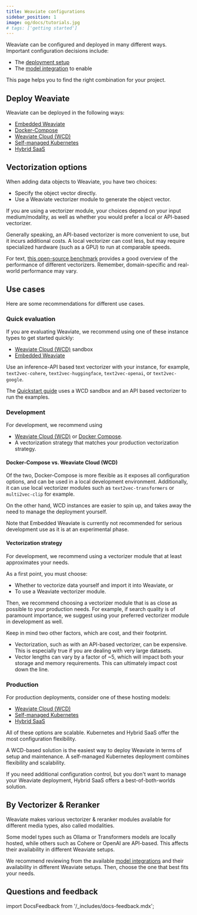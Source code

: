 ```yaml
---
title: Weaviate configurations
sidebar_position: 1
image: og/docs/tutorials.jpg
# tags: ['getting started']
---
```


Weaviate can be configured and deployed in many different ways. Important configuration decisions include:

- The [deployment setup](../installation/index.md)
- The [model integration](../model-providers/index.md) to enable

This page helps you to find the right combination for your project.

## Deploy Weaviate

Weaviate can be deployed in the following ways:
- [Embedded Weaviate](../installation/embedded.md)
- [Docker-Compose](docs/deploy/installation-guides/docker-installation.md)
- [Weaviate Cloud (WCD)](../installation/weaviate-cloud-services.md)
- [Self-managed Kubernetes](docs/deploy/installation-guides/k8s-installation.md)
- [Hybrid SaaS](https://weaviate.io/pricing)

## Vectorization options

When adding data objects to Weaviate, you have two choices:
- Specify the object vector directly.
- Use a Weaviate vectorizer module to generate the object vector.

If you are using a vectorizer module, your choices depend on your input medium/modality, as well as whether you would prefer a local or API-based vectorizer.

Generally speaking, an API-based vectorizer is more convenient to use, but it incurs additional costs. A local vectorizer can cost less, but may require specialized hardware (such as a GPU) to run at comparable speeds.

For text, [this open-source benchmark](https://huggingface.co/blog/mteb) provides a good overview of the performance of different vectorizers. Remember, domain-specific and real-world performance may vary.

## Use cases

Here are some recommendations for different use cases.

### Quick evaluation

If you are evaluating Weaviate, we recommend using one of these instance types to get started quickly:

- [Weaviate Cloud (WCD)](/docs/cloud) sandbox
- [Embedded Weaviate](/docs/weaviate/installation/embedded)

Use an inference-API based text vectorizer with your instance, for example, `text2vec-cohere`, `text2vec-huggingface`, `text2vec-openai`, or  `text2vec-google`.

The [Quickstart guide](/docs/weaviate/quickstart) uses a WCD sandbox and an API based vectorizer to run the examples.

### Development

For development, we recommend using

- [Weaviate Cloud (WCD)](https://console.weaviate.cloud/) or [Docker Compose](docs/deploy/installation-guides/docker-installation.md).
- A vectorization strategy that matches your production vectorization strategy.

#### Docker-Compose vs. Weaviate Cloud (WCD)

Of the two, Docker-Compose is more flexible as it exposes all configuration options, and can be used in a local development environment. Additionally, it can use local vectorizer modules such as `text2vec-transformers` or `multi2vec-clip` for example.

On the other hand, WCD instances are easier to spin up, and takes away the need to manage the deployment yourself.

Note that Embedded Weaviate is currently not recommended for serious development use as it is at an experimental phase.

#### Vectorization strategy

For development, we recommend using a vectorizer module that at least approximates your needs.

As a first point, you must choose:
- Whether to vectorize data yourself and import it into Weaviate, or
- To use a Weaviate vectorizer module.

Then, we recommend choosing a vectorizer module that is as close as possible to your production needs. For example, if search quality is of paramount importance, we suggest using your preferred vectorizer module in development as well.

Keep in mind two other factors, which are cost, and their footprint.
- Vectorization, such as with an API-based vectorizer, can be expensive. This is especially true if you are dealing with very large datasets.
- Vector lengths can vary by a factor of ~5, which will impact both your storage and memory requirements. This can ultimately impact cost down the line.

### Production

For production deployments, consider one of these hosting models:

- [Weaviate Cloud (WCD)](/docs/cloud)
- [Self-managed Kubernetes](/docs/deploy/installation-guides/k8s-installation.md)
- [Hybrid SaaS](/docs/cloud)

All of these options are scalable. Kubernetes and Hybrid SaaS offer the most configuration flexibility.

A WCD-based solution is the easiest way to deploy Weaviate in terms of setup and maintenance. A self-managed Kubernetes deployment combines flexibility and scalability.

If you need additional configuration control, but you don't want to manage your Weaviate deployment, Hybrid SaaS offers a best-of-both-worlds solution.

## By Vectorizer & Reranker

Weaviate makes various vectorizer & reranker modules available for different media types, also called modalities.

Some model types such as Ollama or Transformers models are locally hosted, while others such as Cohere or OpenAI are API-based. This affects their availability in different Weaviate setups.

We recommend reviewing from the available [model integrations](../model-providers/index.md) and their availability in different Weaviate setups. Then, choose the one that best fits your needs.


## Questions and feedback

import DocsFeedback from '/_includes/docs-feedback.mdx';

<DocsFeedback/>
